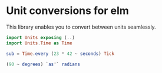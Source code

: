 # Unit conversions for elm

This library enables you to convert between units seamlessly.
```elm
import Units exposing (..)
import Units.Time as Time

sub = Time.every (23 * 42 ~ seconds) Tick
```
```elm
(90 ~ degrees) `as'` radians
```
